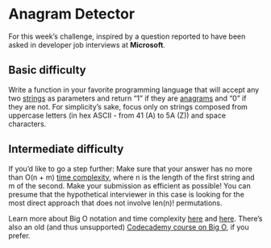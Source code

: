 # Anagram Detector

For this week’s challenge, inspired by a question reported to have been asked in developer job interviews at **Microsoft**.

## Basic difficulty

Write a function in your favorite programming language that will accept any two [strings](https://en.wikipedia.org/wiki/String_(computer_science)) as parameters and return “1” if they are [anagrams](https://en.wikipedia.org/wiki/Anagram) and “0” if they are not.
For simplicity’s sake, focus only on strings composed from uppercase letters (in hex ASCII - from 41 (A) to 5A (Z)) and space characters.

## Intermediate difficulty

If you’d like to go a step further:
Make sure that your answer has no more than O(n + m) [time complexity](https://en.wikipedia.org/wiki/Time_complexity), where n is the length of the first string and m of the second.
Make your submission as efficient as possible! You can presume that the hypothetical interviewer in this case is looking for the most direct approach that does not involve len(n)! permutations.

Learn more about Big O notation and time complexity [here](https://stackoverflow.com/questions/487258/what-is-a-plain-english-explanation-of-big-o-notation) and [here](https://rob-bell.net/2009/06/a-beginners-guide-to-big-o-notation). There’s also an old (and thus unsupported) [Codecademy course on Big O](https://www.codecademy.com/catalog), if you prefer.
